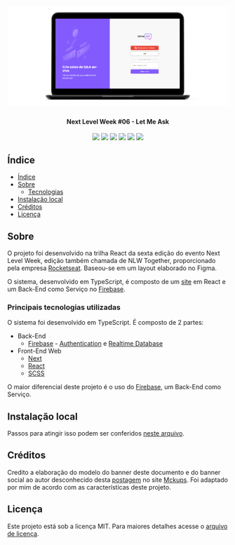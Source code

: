 <h1 align="center">
  <img alt="A imagem contém um notebook com uma tela do site" title="Banner do projeto Let Me Ask" src="./assets/screenshots/banner.png" />
</h1>

<h4 align="center"> 
  Next Level Week #06 - Let Me Ask
</h4>

<div align="center">
  <img src="https://img.shields.io/github/repo-size/marcel099/rs-nlw-06-let-me-ask.svg">
  <img src="https://img.shields.io/github/last-commit/marcel099/rs-nlw-06-let-me-ask.svg">
  <img src="https://img.shields.io/github/issues/marcel099/rs-nlw-06-let-me-ask.svg">
  <img src="https://img.shields.io/github/issues-closed/marcel099/rs-nlw-06-let-me-ask.svg">
  <img src="https://img.shields.io/github/license/marcel099/rs-nlw-06-let-me-ask.svg">
  <img src="https://img.shields.io/github/stars/marcel099/rs-nlw-06-let-me-ask.svg?style=social">
</div>

## Índice

* [Índice](#índice)
* [Sobre](#sobre)
  * [Tecnologias](#principais-tecnologias-utilizadas)
* [Instalação local](#instalação-local)
* [Créditos](#créditos)
* [Licença](#licença)

## Sobre

O projeto foi desenvolvido na trilha React da sexta edição do evento Next Level Week, edição também chamada de NLW Together, proporcionado pela empresa [Rocketseat](https://rocketseat.com.br/). Baseou-se em um layout elaborado no Figma.

O sistema, desenvolvido em TypeScript, é composto de um [site](https://ecoleta.marcel099.vercel.app/) em React e um Back-End como Serviço no [Firebase](https://firebase.google.com/).

### Principais tecnologias utilizadas

O sistema foi desenvolvido em TypeScript. É composto de 2 partes:

- Back-End
  - [Firebase](https://firebase.google.com/) - [Authentication](https://firebase.google.com/docs/auth) e [Realtime Database](https://firebase.google.com/docs/database)
- Front-End Web
  - [Next](https://nextjs.org/)
  - [React](https://react.dev/)
  - [SCSS](https://sass-lang.com/)

O maior diferencial deste projeto é o uso do [Firebase](https://firebase.google.com/), um Back-End como Serviço.

## Instalação local

Passos para atingir isso podem ser conferidos <a href="./INSTALLATION.md">neste arquivo</a>.

## Créditos

Credito a elaboração do modelo do banner deste documento e do banner social ao autor desconhecido desta [postagem](https://mckups.com/pixel-4-and-pixelbook-go-mockup/) no site [Mckups](https://mckups.com). Foi adaptado por mim de acordo com as características deste projeto.

## Licença

Este projeto está sob a licença MIT. Para maiores detalhes acesse o <a href="./LICENSE.md">arquivo de licença</a>.
